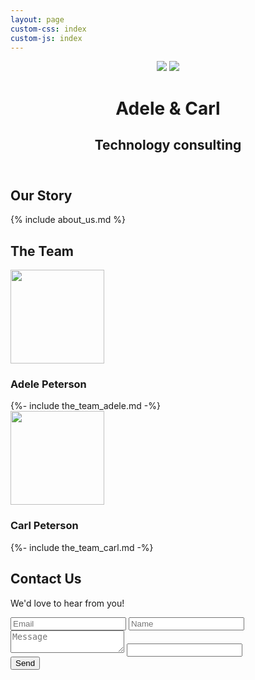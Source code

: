 ```yaml
---
layout: page
custom-css: index
custom-js: index
---
```


<header>
<img src="https://fakeimg.pl/180x400/400/cff?font=bebas&retina=1&text=Adele" />
<img src="https://fakeimg.pl/180x400/400/cff?font=bebas&retina=1&text=Carl" />
<div>
    <h1>Adele & Carl</h1>
    <h2>Technology consulting</h2>
</div>
</header>

<section id="our-story" markdown="1">

## Our Story

{% include about_us.md %}

</section>

<section id="the-team">
    <h2>The Team</h2>
    <div>
        <img src="https://fakeimg.pl/150/2ac3ae/fff?text=Adele+headshot&font=bebas&font_size=24&retina=1" width=150 />
        <h3>Adele Peterson</h3>
        {%- include the_team_adele.md -%}
    </div>
    <div>
        <img src="https://fakeimg.pl/150/2ac3ae/fff?text=Carl+headshot&font=bebas&font_size=24&retina=1" width=150 />
        <h3>Carl Peterson</h3>
        {%- include the_team_carl.md -%}
    </div>
</section>

<section id="contact-us" markdown="1">

## Contact Us

We'd love to hear from you!

<form id="my-form" action="https://formspree.io/FORMID" method="POST">
<input type="email" id="email" name="email" placeholder="Email" />
<input type="text" id="name" name="name" placeholder="Name" />
<textarea id="message" name="message" placeholder="Message">
</textarea>

<input type="text" name="_gotcha" class="gotcha" />
<div>
    <button id="my-form-button">Send</button>
</div>
<p id="my-form-status"></p>
</form>

</section>